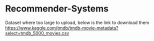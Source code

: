 # Recommender-Systems

Dataset where too large to upload, below is the link to download them
https://www.kaggle.com/tmdb/tmdb-movie-metadata?select=tmdb_5000_movies.csv
